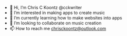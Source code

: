 - 👋 Hi, I’m Chris C Koontz @cckwriter
- 👀 I’m interested in making apps to create music
- 🌱 I’m currently learning how to make websites into apps
- 💞️ I’m looking to collaborate on music creation
- 📫 How to reach me chrisckoontz@outlook.com

<!---
chrisckoontz/chrisckoontz is a ✨ special ✨ repository because its `README.md` (this file) appears on your GitHub profile.
You can click the Preview link to take a look at your changes.
--->
